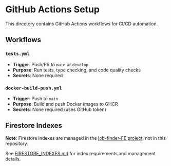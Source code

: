 # GitHub Actions Setup

This directory contains GitHub Actions workflows for CI/CD automation.

## Workflows

### `tests.yml`
- **Trigger**: Push/PR to `main` or `develop`
- **Purpose**: Run tests, type checking, and code quality checks
- **Secrets**: None required

### `docker-build-push.yml`
- **Trigger**: Push to `main`
- **Purpose**: Build and push Docker images to GHCR
- **Secrets**: None required (uses GitHub token)

## Firestore Indexes

**Note**: Firestore indexes are managed in the [job-finder-FE project](https://github.com/Jdubz/portfolio/), not in this repository.

See [FIRESTORE_INDEXES.md](../FIRESTORE_INDEXES.md) for index requirements and management details.
